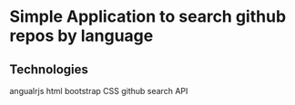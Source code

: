 Simple Application to search github repos by language
======================================================





Technologies
------------
 
  angualrjs
  html
  bootstrap
  CSS
  github search API

